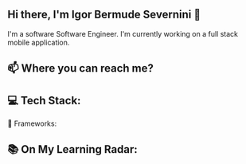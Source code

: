 ## Hi there, I'm Igor Bermude Severnini 👋

I'm a software Software Engineer. I'm currently working on a full stack mobile application.

## 📫 Where you can reach me?


## 💻 Tech Stack:


🚀 Frameworks: 


## 📚 On My Learning Radar:
<!--
**IgorBermude/IgorBermude** is a ✨ _special_ ✨ repository because its `README.md` (this file) appears on your GitHub profile.

Here are some ideas to get you started:

- 🔭 I’m currently working on ...
- 🌱 I’m currently learning ...
- 👯 I’m looking to collaborate on ...
- 🤔 I’m looking for help with ...
- 💬 Ask me about ...
- 📫 How to reach me: ...
- 😄 Pronouns: ...
- ⚡ Fun fact: ...
-->
